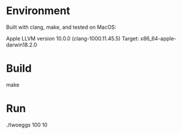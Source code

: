 # Environment
Built with clang, make, and tested on MacOS:

Apple LLVM version 10.0.0 (clang-1000.11.45.5)
Target: x86_64-apple-darwin18.2.0

# Build
make

# Run
./twoeggs 100 10
